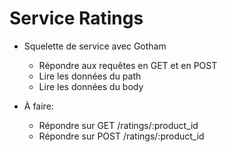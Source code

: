 # Service Ratings

* Squelette de service avec Gotham
  * Répondre aux requêtes en GET et en POST
  * Lire les données du path
  * Lire les données du body

* À faire:
  * Répondre sur GET /ratings/:product_id
  * Répondre sur POST /ratings/:product_id
